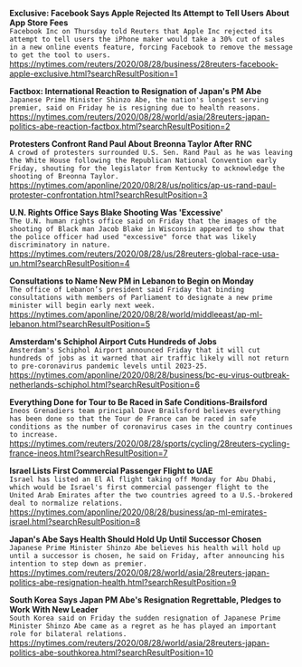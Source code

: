 **Exclusive: Facebook Says Apple Rejected Its Attempt to Tell Users About App Store Fees**\
`Facebook Inc on Thursday told Reuters that Apple Inc rejected its attempt to tell users the iPhone maker would take a 30% cut of sales in a new online events feature, forcing Facebook to remove the message to get the tool to users.`\
https://nytimes.com/reuters/2020/08/28/business/28reuters-facebook-apple-exclusive.html?searchResultPosition=1

**Factbox: International Reaction to Resignation of Japan's PM Abe**\
`Japanese Prime Minister Shinzo Abe, the nation's longest serving premier, said on Friday he is resigning due to health reasons.`\
https://nytimes.com/reuters/2020/08/28/world/asia/28reuters-japan-politics-abe-reaction-factbox.html?searchResultPosition=2

**Protesters Confront Rand Paul About Breonna Taylor After RNC**\
`A crowd of protesters surrounded U.S. Sen. Rand Paul as he was leaving the White House following the Republican National Convention early Friday, shouting for the legislator from Kentucky to acknowledge the shooting of Breonna Taylor. `\
https://nytimes.com/aponline/2020/08/28/us/politics/ap-us-rand-paul-protester-confrontation.html?searchResultPosition=3

**U.N. Rights Office Says Blake Shooting Was 'Excessive'**\
`The U.N. human rights office said on Friday that the images of the shooting of Black man Jacob Blake in Wisconsin appeared to show that the police officer had used "excessive" force that was likely discriminatory in nature.`\
https://nytimes.com/reuters/2020/08/28/us/28reuters-global-race-usa-un.html?searchResultPosition=4

**Consultations to Name New PM in Lebanon to Begin on Monday**\
`The office of Lebanon’s president said Friday that binding consultations with members of Parliament to designate a new prime minister will begin early next week.`\
https://nytimes.com/aponline/2020/08/28/world/middleeast/ap-ml-lebanon.html?searchResultPosition=5

**Amsterdam's Schiphol Airport Cuts Hundreds of Jobs**\
`Amsterdam's Schiphol Airport announced Friday that it will cut hundreds of jobs as it warned that air traffic likely will not return to pre-coronavirus pandemic levels until 2023-25.`\
https://nytimes.com/aponline/2020/08/28/business/bc-eu-virus-outbreak-netherlands-schiphol.html?searchResultPosition=6

**Everything Done for Tour to Be Raced in Safe Conditions-Brailsford**\
`Ineos Grenadiers team principal Dave Brailsford believes everything has been done so that the Tour de France can be raced in safe conditions as the number of coronavirus cases in the country continues to increase.`\
https://nytimes.com/reuters/2020/08/28/sports/cycling/28reuters-cycling-france-ineos.html?searchResultPosition=7

**Israel Lists First Commercial Passenger Flight to UAE**\
`Israel has listed an El Al flight taking off Monday for Abu Dhabi, which would be Israel's first commercial passenger flight to the United Arab Emirates after the two countries agreed to a U.S.-brokered deal to normalize relations.`\
https://nytimes.com/aponline/2020/08/28/business/ap-ml-emirates-israel.html?searchResultPosition=8

**Japan's Abe Says Health Should Hold Up Until Successor Chosen**\
`Japanese Prime Minister Shinzo Abe believes his health will hold up until a successor is chosen, he said on Friday, after announcing his intention to step down as premier.`\
https://nytimes.com/reuters/2020/08/28/world/asia/28reuters-japan-politics-abe-resignation-health.html?searchResultPosition=9

**South Korea Says Japan PM Abe's Resignation Regrettable, Pledges to Work With New Leader**\
`South Korea said on Friday the sudden resignation of Japanese Prime Minister Shinzo Abe came as a regret as he has played an important role for bilateral relations.`\
https://nytimes.com/reuters/2020/08/28/world/asia/28reuters-japan-politics-abe-southkorea.html?searchResultPosition=10

